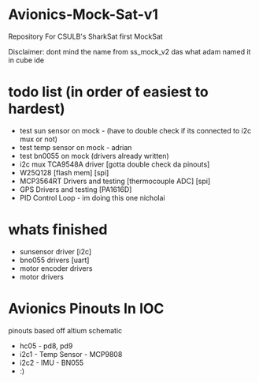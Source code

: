 # Avionics-Mock-Sat-v1
Repository For CSULB's SharkSat first MockSat 

Disclaimer:
dont mind the name from ss_mock_v2 das what adam named it in cube ide

# todo list (in order of easiest to hardest)
- test sun sensor on mock - (have to double check if its connected to i2c mux or not)
- test temp sensor on mock  - adrian
- test bn0055 on mock (drivers already written)
- i2c mux TCA9548A driver [gotta double check da pinouts]
- W25Q128 [flash mem] [spi]
- MCP3564RT Drivers and testing [thermocouple ADC] [spi]
- GPS Drivers and testing [PA1616D] 
- PID Control Loop - im doing this one nicholai

# whats finished
- sunsensor driver [i2c]
- bno055 drivers [uart]
- motor encoder drivers 
- motor drivers

# Avionics Pinouts In IOC
pinouts based off altium schematic
- hc05 - pd8, pd9
- i2c1 - Temp Sensor - MCP9808
- i2c2 - IMU - BN055
- :)
